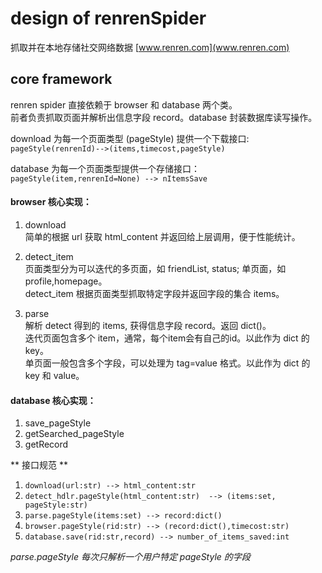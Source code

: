 design of renrenSpider
====================

抓取并在本地存储社交网络数据 [www.renren.com](www.renren.com)

core framework
---------------------

renren spider 直接依赖于 browser 和 database 两个类。<br>
前者负责抓取页面并解析出信息字段 record。database 封装数据库读写操作。

download 为每一个页面类型 (pageStyle) 提供一个下载接口:<br>
`pageStyle(renrenId)-->(items,timecost,pageStyle)`

database 为每一个页面类型提供一个存储接口：<br>
`pageStyle(item,renrenId=None) --> nItemsSave`


####  browser 核心实现：

1. download<br>
简单的根据 url 获取 html_content 并返回给上层调用，便于性能统计。

2. detect_item<br>
页面类型分为可以迭代的多页面，如 friendList, status; 单页面，如 profile,homepage。<br>
detect_item 根据页面类型抓取特定字段并返回字段的集合 items。

3. parse <br>
解析 detect 得到的 items, 获得信息字段 record。返回 dict()。<br>
迭代页面包含多个 item，通常，每个item会有自己的id。以此作为 dict 的 key。<br>
单页面一般包含多个字段，可以处理为 tag=value 格式。以此作为 dict 的 key 和 value。

####  database 核心实现：

1. save_pageStyle
2. getSearched_pageStyle
3. getRecord

** 接口规范 **

1. `download(url:str) --> html_content:str`
1. `detect_hdlr.pageStyle(html_content:str)  --> (items:set, pageStyle:str)`
2. `parse.pageStyle(items:set) --> record:dict() `
3. `browser.pageStyle(rid:str) --> (record:dict(),timecost:str)`
3. `database.save(rid:str,record) --> number_of_items_saved:int`

_parse.pageStyle 每次只解析一个用户特定 pageStyle 的字段_